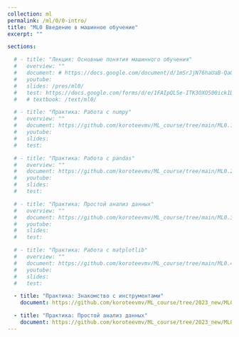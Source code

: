 ```yaml
---
collection: ml
permalink: /ml/0/0-intro/
title: "ML0 Введение в машинное обучение"
excerpt: ""

sections:

  # - title: "Лекция: Основные понятия машинного обучения" 
  #   overview: ""
  #   document: # https://docs.google.com/document/d/1mSrJjN76haUaB-QaQHik5VUI8PFofcqKuglkF-Q3JT0/edit?usp=sharing
  #   youtube:
  #   slides: /pres/ml0/
  #   test: https://docs.google.com/forms/d/e/1FAIpQLSe-ITK3OXO500ick1DNDByVAo2hifNryFBJUt59Kr51RL49ew/viewform
  #   # textbook: /text/ml0/

  # - title: "Практика: Работа с numpy" 
  #   overview: ""
  #   document: https://github.com/koroteevmv/ML_course/tree/main/ML0.1_numpy
  #   youtube:
  #   slides:
  #   test:

  # - title: "Практика: Работа с pandas" 
  #   overview: ""
  #   document: https://github.com/koroteevmv/ML_course/tree/main/ML0.2_pandas
  #   youtube:
  #   slides:
  #   test:

  # - title: "Практика: Простой анализ данных" 
  #   overview: ""
  #   document: https://github.com/koroteevmv/ML_course/tree/main/ML0.3_analysis
  #   youtube:
  #   slides:
  #   test:

  # - title: "Практика: Работа с matplotlib" 
  #   overview: ""
  #   document: https://github.com/koroteevmv/ML_course/tree/main/ML0.4_matplotlib
  #   youtube:
  #   slides:
  #   test:

  - title: "Практика: Знакомство с инструментами" 
    document: https://github.com/koroteevmv/ML_course/tree/2023_new/ML0.1%20intro

  - title: "Практика: Простой анализ данных" 
    document: https://github.com/koroteevmv/ML_course/tree/2023_new/ML0.2%20simple%20analisys
---
```

